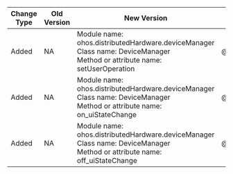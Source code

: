 | Change Type | Old Version | New Version | d.ts File |
| ---- | ------ | ------ | -------- |
|Added|NA|Module name: ohos.distributedHardware.deviceManager<br>Class name: DeviceManager<br>Method or attribute name: setUserOperation|@ohos.distributedHardware.deviceManager.d.ts|
|Added|NA|Module name: ohos.distributedHardware.deviceManager<br>Class name: DeviceManager<br>Method or attribute name: on_uiStateChange|@ohos.distributedHardware.deviceManager.d.ts|
|Added|NA|Module name: ohos.distributedHardware.deviceManager<br>Class name: DeviceManager<br>Method or attribute name: off_uiStateChange|@ohos.distributedHardware.deviceManager.d.ts|
